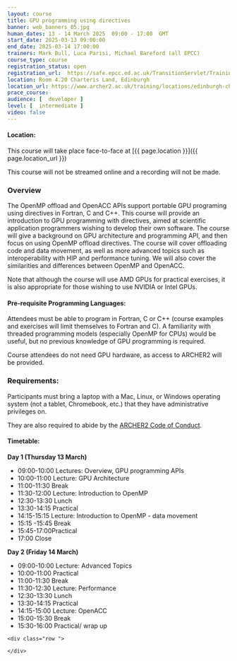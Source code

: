 ```yaml
---
layout: course
title: GPU programming using directives
banner: web_banners_05.jpg 
human_dates: 13 - 14 March 2025  09:00 - 17:00  GMT
start_date: 2025-03-13 09:00:00
end_date: 2025-03-14 17:00:00
trainers: Mark Bull, Luca Parisi, Michael Bareford (all EPCC)
course_type: course
registration_status: open
registration_url:  https://safe.epcc.ed.ac.uk/TransitionServlet/TrainingCourse/250313-gpu-directives
location: Room 4.20 Charteris Land, Edinburgh
location_url: https://www.archer2.ac.uk/training/locations/edinburgh-charteris-land
prace_course: 
audience: [  developer ]
level: [  intermediate ]
video: false
---
```


#### Location:

This course will take place face-to-face at  [{{ page.location }}]({{ page.location_url }})

This course will not be streamed online and a recording will not be made.

### Overview

The OpenMP offload and OpenACC APIs support portable GPU programing using directives in Fortran, C and C++. This course will provide an introduction to GPU programming with directives, aimed at scientific application programmers wishing to develop their own software. The course will give a background on GPU architecture and programming API, and then focus on using OpenMP offload directives. The course will cover offloading code and data movement, as well as more advanced topics such as interoperability with HIP and performance tuning. We will also cover the similarities and differences between OpenMP and OpenACC. 

Note that although the course will use AMD GPUs for practical exercises, it is also appropriate for those wishing to use NVIDIA or Intel GPUs. 

#### Pre-requisite Programming Languages:
Attendees must be able to program in Fortran, C or C++ (course examples and exercises will limit themselves to Fortran and C). A familiarity with threaded programming models (especially OpenMP for CPUs) would be useful, but no previous knowledge of GPU programming is required.

Course attendees do not need GPU hardware, as access to ARCHER2 will be provided.



### Requirements:

Participants must bring a laptop with a Mac, Linux, or Windows operating system (not a tablet, Chromebook, etc.) that they have administrative privileges on.

They are also required to abide by the [ARCHER2  Code of Conduct](../../../about/policies/code-of-conduct.html). 


#### Timetable:

**Day 1 (Thursday 13 March)**

- 09:00-10:00 Lectures: Overview, GPU programming APIs
- 10:00-11:00 Lecture: GPU Architecture 
- 11:00-11:30 Break
- 11:30-12:00 Lecture: Introduction to OpenMP 
- 12:30-13:30 Lunch
- 13:30-14:15 Practical
- 14:15-15:15 Lecture: Introduction to OpenMP - data movement 
- 15:15 -15:45 Break
- 15:45-17:00Practical
- 17:00 Close
 
**Day 2 (Friday 14 March)**
 
- 09:00-10:00 Lecture: Advanced Topics 
- 10:00-11:00 Practical
- 11:00-11:30 Break
- 11:30-12:30 Lecture: Performance 
- 12:30-13:30 Lunch
- 13:30-14:15 Practical
- 14:15-15:00 Lecture: OpenACC  
- 15:00-15:30 Break
- 15:30-16:00 Practical/ wrap up


<section id="service">

<!-- 

<h2><a name="materials">Course materials</a></h2>
 -->


    <div class="row ">	

<!-- 		
      <div class="col-xs-6 col-sm-4">
        <a class="ar2_linkbox ar2_linkbox-green" 
          href="   ">
          <strong>Course materials</strong>         
        </a>
      </div>
 -->

<!--  
      <div class="col-xs-6 col-sm-4">
        <a class="ar2_linkbox ar2_linkbox-teal" 
          href="https://pad.archer2.ac.uk/p/250313-gpu-directives">
          <strong>Course Chat</strong>       
        </a>
      </div>
		
 -->
 	</div>
		
		
					


<!-- 		
<h2><a name="videos">Videos</a></h2>

<h3>Session 1</h3>

<div>
	<iframe title="Video" width="560" height="315" src="https://www.youtube.com/embed/xxxxxxxxxxx" frameborder="0" allow="accelerometer; autoplay; encrypted-media; gyroscope; picture-in-picture" allowfullscreen></iframe>
</div>

 -->





<!-- 
<h2><a name="feedback">Feedback</a></h2>


    <div class="row ">	

      <div class="col-xs-6 col-sm-4">
        <a class="ar2_linkbox ar2_linkbox-teal" 

           href="../../feedback/?course=250313-gpu-directives" 

		>
          <strong>Feedback</strong><br/>
          Please let us know what was great about this course and anything we can improve
        </a>
      </div>
    </div>
		
 -->		

 
</section>


